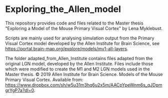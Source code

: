 # Exploring_the_Allen_model

This repository provides code and files related to the Master thesis "Exploring a Model of the Mouse Primary Visual Cortex" by Lena Myklebust.

Scripts are mainly used for analysing simulation output from the Primary Visual Cortex model developed by the Allen Institute for Brain Science, see https://portal.brain-map.org/explore/models/mv1-all-layers.

The folder adapted_from_Allen_Institute contains files adapted from the original LGN model, developed by the Allen Institute. Files include those which were modified to create the M1 and M2 LGN models used in the Master thesis. 
© 2019 Allen Institute for Brain Science. Models of the Mouse Primary Visual Cortex. Available from: https://www.dropbox.com/sh/w5u31m3hq6u2x5m/AACpYpeWnm6s_qJDpmgrYgP7a?dl=0.
